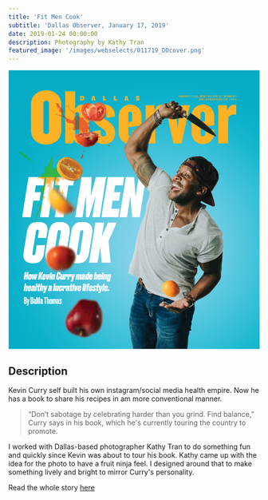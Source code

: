 ```yaml
---
title: 'Fit Men Cook'
subtitle: 'Dallas Observer, January 17, 2019'
date: 2019-01-24 00:00:00
description: Photography by Kathy Tran
featured_image: '/images/webselects/011719_DOcover.png'
---
```


![](/images/webselects/011719_DOcover.png)

## Description

Kevin Curry self built his own instagram/social media health empire. Now he has a book to share his recipes in am more conventional manner. 

> “Don’t sabotage by celebrating harder than you grind. Find balance,” Curry says in his book, which he's currently touring the country to promote.

I worked with Dallas-based photographer Kathy Tran to do something fun and quickly since Kevin was about to tour his book. Kathy came up with the idea for the photo to have a fruit ninja feel. I designed around that to make something lively and bright to mirror Curry's personality.

Read the whole story [here](https://www.dallasobserver.com/restaurants/fit-men-cook-how-dallas-kevin-curry-made-being-healthy-a-lucrative-lifestyle-11457543)